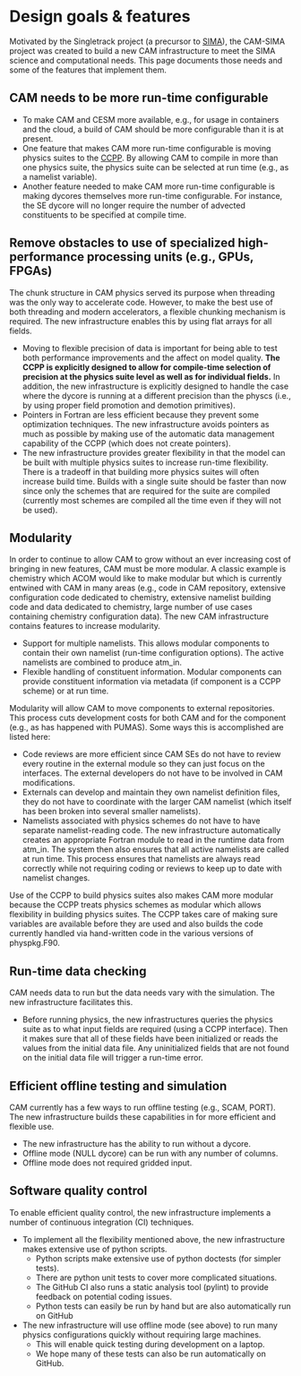 # Design goals & features

Motivated by the Singletrack project (a precursor to [SIMA](https://sima.ucar.edu/about)), the CAM-SIMA project was created to build a new CAM infrastructure to meet the SIMA science and computational needs. This page documents those needs and some of the features that implement them.

## CAM needs to be more run-time configurable

- To make CAM and CESM more available, e.g., for usage in containers and the cloud, a build of CAM should be more configurable than it is at present.
- One feature that makes CAM more run-time configurable is moving physics suites to the [CCPP](https://dtcenter.org/community-code/common-community-physics-package-ccpp). By allowing CAM to compile in more than one physics suite, the physics suite can be selected at run time (e.g., as a namelist variable).
- Another feature needed to make CAM more run-time configurable is making dycores themselves more run-time configurable. For instance, the SE dycore will no longer require the number of advected constituents to be specified at compile time.

## Remove obstacles to use of specialized high-performance processing units (e.g., GPUs, FPGAs)

The chunk structure in CAM physics served its purpose when threading was the only way to accelerate code. However, to make the best use of both threading and modern accelerators, a flexible chunking mechanism is required. The new infrastructure enables this by using flat arrays for all fields.

- Moving to flexible precision of data is important for being able to test both performance improvements and the affect on model quality. **The CCPP is explicitly designed to allow for compile-time selection of precision at the physics suite level as well as for individual fields.** In addition, the new infrastructure is explicitly designed to handle the case where the dycore is running at a different precision than the physcs (i.e., by using proper field promotion and demotion primitives).
- Pointers in Fortran are less efficient because they prevent some optimization techniques. The new infrastructure avoids pointers as much as possible by making use of the automatic data management capability of the CCPP (which does not create pointers).
- The new infrastructure provides greater flexibility in that the model can be built with multiple physics suites to increase run-time flexibility. There is a tradeoff in that building more physics suites will often increase build time. Builds with a single suite should be faster than now since only the schemes that are required for the suite are compiled (currently most schemes are compiled all the time even if they will not be used).

## Modularity
In order to continue to allow CAM to grow without an ever increasing cost of bringing in new features, CAM must be more modular. A classic example is chemistry which ACOM would like to make modular but which is currently entwined with CAM in many areas (e.g., code in CAM repository, extensive configuration code dedicated to chemistry, extensive namelist building code and data dedicated to chemistry, large number of use cases containing chemistry configuration data). The new CAM infrastructure contains features to increase modularity.

- Support for multiple namelists. This allows modular components to contain their own namelist (run-time configuration options). The active namelists are combined to produce atm_in.
- Flexible handling of constituent information. Modular components can provide constituent information via metadata (if component is a CCPP scheme) or at run time.

Modularity will allow CAM to move components to external repositories. This process cuts development costs for both CAM and for the component (e.g., as has happened with PUMAS). Some ways this is accomplished are listed here:

- Code reviews are more efficient since CAM SEs do not have to review every routine in the external module so they can just focus on the interfaces. The external developers do not have to be involved in CAM modifications.
- Externals can develop and maintain they own namelist definition files, they do not have to coordinate with the larger CAM namelist (which itself has been broken into several smaller namelists).
- Namelists associated with physics schemes do not have to have separate namelist-reading code. The new infrastructure automatically creates an appropriate Fortran module to read in the runtime data from atm_in. The system then also ensures that all active namelists are called at run time. This process ensures that namelists are always read correctly while not requiring coding or reviews to keep up to date with namelist changes.

Use of the CCPP to build physics suites also makes CAM more modular because the CCPP treats physics schemes as modular which allows flexibility in building physics suites. The CCPP takes care of making sure variables are available before they are used and also builds the code currently handled via hand-written code in the various versions of physpkg.F90.

## Run-time data checking
CAM needs data to run but the data needs vary with the simulation. The new infrastructure facilitates this.

- Before running physics, the new infrastructures queries the physics suite as to what input fields are required (using a CCPP interface). Then it makes sure that all of these fields have been initialized or reads the values from the initial data file. Any uninitialized fields that are not found on the initial data file will trigger a run-time error.

## Efficient offline testing and simulation

CAM currently has a few ways to run offline testing (e.g., SCAM, PORT). The new infrastructure builds these capabilities in for more efficient and flexible use.

- The new infrastructure has the ability to run without a dycore.
- Offline mode (NULL dycore) can be run with any number of columns.
- Offline mode does not required gridded input.

## Software quality control
To enable efficient quality control, the new infrastructure implements a number of continuous integration (CI) techniques.

- To implement all the flexibility mentioned above, the new infrastructure makes extensive use of python scripts.
    - Python scripts make extensive use of python doctests (for simpler tests).
    - There are python unit tests to cover more complicated situations.
    - The GitHub CI also runs a static analysis tool (pylint) to provide feedback on potential coding issues.
    - Python tests can easily be run by hand but are also automatically run on GitHub
- The new infrastructure will use offline mode (see above) to run many physics configurations quickly without requiring large machines.
    - This will enable quick testing during development on a laptop.
    - We hope many of these tests can also be run automatically on GitHub.